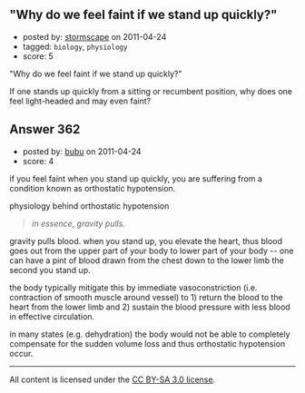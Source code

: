 ## "Why do we feel faint if we stand up quickly?"

- posted by: [stormscape](https://stackexchange.com/users/-1/169-stormscape) on 2011-04-24
- tagged: `biology`, `physiology`
- score: 5

"Why do we feel faint if we stand up quickly?"

If one stands up quickly from a sitting or recumbent position, why does one feel light-headed and may even faint?


## Answer 362

- posted by: [bubu](https://stackexchange.com/users/-1/109-bubu) on 2011-04-24
- score: 4

if you feel faint when you stand up quickly, you are suffering from a condition known as orthostatic hypotension. 

physiology behind orthostatic hypotension
<blockquote><i>in essence, gravity pulls. </i></blockquote>
gravity pulls blood. when you stand up, you elevate the heart, thus blood goes out from the upper part of your body to lower part of your body -- one can have a pint of blood drawn from the chest down to the lower limb the second you stand up.

the body typically mitigate this by immediate vasoconstriction (i.e. contraction of smooth muscle around vessel) to 1) return the blood to the heart from the lower limb and 2) sustain the blood pressure with less blood in effective circulation.

in many states (e.g. dehydration) the body would not be able to completely compensate for the sudden volume loss and thus orthostatic hypotension occur.



---

All content is licensed under the [CC BY-SA 3.0 license](https://creativecommons.org/licenses/by-sa/3.0/).
